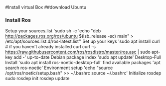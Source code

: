 #Install virtual Box
##download Ubuntu
### Install Ros
Setup your sources.list
'sudo sh -c 'echo "deb http://packages.ros.org/ros/ubuntu $(lsb_release -sc) main" > /etc/apt/sources.list.d/ros-latest.list''
Set up your keys
'sudo apt install curl # if you haven't already installed curl
curl -s https://raw.githubusercontent.com/ros/rosdistro/master/ros.asc | sudo apt-key add -'
 up-to-date  Debian package index
 'sudo apt update'
Desktop-Full Install
'sudo apt install ros-noetic-desktop-full'
find available packages
'apt search ros-noetic'
Environment setup
'echo "source /opt/ros/noetic/setup.bash" >> ~/.bashrc
source ~/.bashrc'
Initialize rosdep
sudo rosdep init
rosdep update
